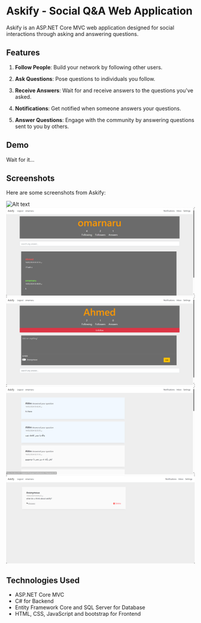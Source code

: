 # Askify - Social Q&A Web Application

Askify is an ASP.NET Core MVC web application designed for social interactions through asking and answering questions.

## Features

1. **Follow People**: Build your network by following other users.

2. **Ask Questions**: Pose questions to individuals you follow.

3. **Receive Answers**: Wait for and receive answers to the questions you've asked.

4. **Notifications**: Get notified when someone answers your questions.

5. **Answer Questions**: Engage with the community by answering questions sent to you by others.

## Demo

Wait for it...

## Screenshots

Here are some screenshots from Askify:

<img title="a title" alt="Alt text" src="/Askify/images/timeline.png">
<img title="a title" alt="Alt text" src="/Askify/images/2.png">
<img title="a title" alt="Alt text" src="/Askify/images/3.png">
<img title="a title" alt="Alt text" src="/Askify/images/4.png">
<img title="a title" alt="Alt text" src="/Askify/images/5.png">

## Technologies Used

- ASP.NET Core MVC
- C# for Backend
- Entity Framework Core and SQL Server for Database
- HTML, CSS, JavaScript and bootstrap for Frontend
